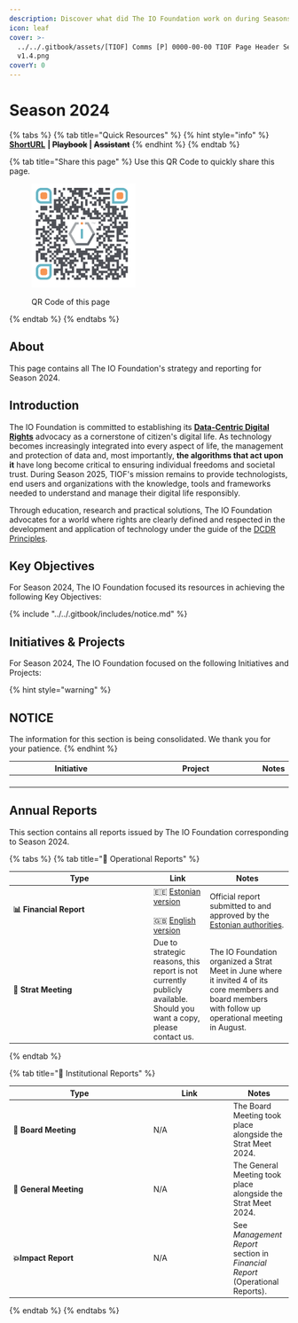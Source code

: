 ```yaml
---
description: Discover what did The IO Foundation work on during Seasons 2024.
icon: leaf
cover: >-
  ../../.gitbook/assets/[TIOF] Comms [P] 0000-00-00 TIOF Page Header Season XXX
  v1.4.png
coverY: 0
---
```


# Season 2024

{% tabs %}
{% tab title="Quick Resources" %}
{% hint style="info" %}
[**ShortURL**](https://short.theiofoundation.org/TIOFSeason2024) **|&#x20;**~~**Playbook**~~**&#x20;|&#x20;**~~**Assistant**~~
{% endhint %}
{% endtab %}

{% tab title="Share this page" %}
Use this QR Code to quickly share this page.

<figure><img src="../../.gitbook/assets/[TIOF] Comms [P] 0000-00-00 TIOF QR Code Season 2024 XXX v1.0.png" alt="" width="188"><figcaption><p>QR Code of this page</p></figcaption></figure>
{% endtab %}
{% endtabs %}

## About

This page contains all The IO Foundation's strategy and reporting for Season 2024.

## Introduction

The IO Foundation is committed to establishing its [**Data-Centric Digital Rights**](https://tiof.click/DCDRAdvocacy) advocacy as a cornerstone of citizen's digital life. As technology becomes increasingly integrated into every aspect of life, the management and protection of data and, most importantly, **the algorithms that act upon it** have long become critical to ensuring individual freedoms and societal trust. During Season 2025, TIOF's mission remains to provide technologists, end users and organizations with the knowledge, tools and frameworks needed to understand and manage their digital life responsibly.

Through education, research and practical solutions, The IO Foundation advocates for a world where rights are clearly defined and respected in the development and application of technology under the guide of the [DCDR Principles](https://tiof.click/DCDRPrinciples).

## Key Objectives

For Season 2024, The IO Foundation focused its resources in achieving the following Key Objectives:

{% include "../../.gitbook/includes/notice.md" %}

## Initiatives & Projects

For Season 2024, The IO Foundation focused on the following Initiatives and Projects:

{% hint style="warning" %}
## NOTICE

The information for this section is being consolidated. We thank you for your patience.
{% endhint %}

<table><thead><tr><th width="283">Initiative</th><th width="293">Project</th><th>Notes</th></tr></thead><tbody><tr><td></td><td></td><td></td></tr><tr><td></td><td></td><td></td></tr><tr><td></td><td></td><td></td></tr><tr><td></td><td></td><td></td></tr></tbody></table>

## Annual Reports

This section contains all reports issued by The IO Foundation corresponding to Season 2024.

{% tabs %}
{% tab title="📘 Operational Reports" %}
<table><thead><tr><th width="239">Type</th><th>Link</th><th>Notes</th></tr></thead><tbody><tr><td><strong>📊 Financial Report</strong></td><td><span data-gb-custom-inline data-tag="emoji" data-code="1f1ea-1f1ea">🇪🇪</span> <a href="https://short.theiofoundation.org/TIOFAR2024EST">Estonian version</a><br><br><span data-gb-custom-inline data-tag="emoji" data-code="1f1ec-1f1e7">🇬🇧</span> <a href="https://short.theiofoundation.org/TIOFAR2024ENG">English version</a></td><td>Official report submitted to and approved by the <a href="https://ariregister.rik.ee/eng">Estonian authorities</a>.</td></tr><tr><td><strong>📑 Strat Meeting</strong></td><td>Due to strategic reasons, this report is not currently publicly available.<br>Should you want a copy, please contact us.</td><td>The IO Foundation organized a Strat Meet in June where it invited 4 of its core members and board members with follow up operational meeting in August.</td></tr></tbody></table>
{% endtab %}

{% tab title="📕 Institutional Reports" %}
<table><thead><tr><th width="239">Type</th><th width="130">Link</th><th>Notes</th></tr></thead><tbody><tr><td>📙 <strong>Board Meeting</strong></td><td>N/A</td><td>The Board Meeting took place alongside the Strat Meet 2024.</td></tr><tr><td><strong>📗 General Meeting</strong></td><td>N/A</td><td>The General Meeting took place alongside the Strat Meet 2024.</td></tr><tr><td><strong>💥Impact Report</strong></td><td>N/A</td><td>See <em>Management Report</em> section in <em>Financial Report</em> (Operational Reports).</td></tr></tbody></table>
{% endtab %}
{% endtabs %}

